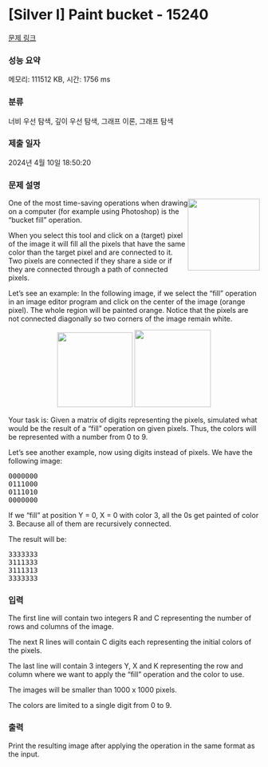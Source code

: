 # [Silver I] Paint bucket - 15240 

[문제 링크](https://www.acmicpc.net/problem/15240) 

### 성능 요약

메모리: 111512 KB, 시간: 1756 ms

### 분류

너비 우선 탐색, 깊이 우선 탐색, 그래프 이론, 그래프 탐색

### 제출 일자

2024년 4월 10일 18:50:20

### 문제 설명

<p dir="ltr"><img alt="" src="https://onlinejudgeimages.s3-ap-northeast-1.amazonaws.com/problem/15240/1.gif" style="float:right; height:144px; width:144px">One of the most time-saving operations when drawing on a computer (for example using Photoshop) is the “bucket fill”  operation.</p>

<p dir="ltr">When you select this tool and click on a (target) pixel of the image it will fill all the pixels that have the same color than the target pixel and are connected to it. Two pixels are connected if they share a side or if they are connected through a path of connected pixels.</p>

<p dir="ltr">Let’s see an example: In the following image, if we select the “fill” operation in an image editor program and click on the center of the image (orange pixel). The whole region will be painted orange. Notice that the pixels are not connected diagonally so two corners of the image remain white.</p>

<p dir="ltr" style="text-align:center"><img alt="" src="https://onlinejudgeimages.s3-ap-northeast-1.amazonaws.com/problem/15240/2.png" style="height:150px; width:151px"> <img alt="" src="https://onlinejudgeimages.s3-ap-northeast-1.amazonaws.com/problem/15240/3.png" style="height:155px; width:153px"></p>

<p dir="ltr">Your task is: Given a matrix of digits representing the pixels, simulated what would be the result of a “fill” operation on given pixels. Thus, the colors will be represented with a number from 0 to 9.</p>

<p dir="ltr">Let’s see another example, now using digits instead of pixels. We have the following image:</p>

<pre>0000000
0111000
0111010
0000000
</pre>

<p dir="ltr">If we “fill” at position Y = 0, X = 0 with color 3, all the 0s get painted of color 3. Because all of them are recursively connected.</p>

<p dir="ltr">The result will be:</p>

<pre>3333333
3111333
3111313
3333333
</pre>

### 입력 

 <p dir="ltr">The first line will contain two integers R and C representing the number of rows and columns of the image.</p>

<p dir="ltr">The next R lines will contain C digits each representing the initial colors of the pixels.</p>

<p dir="ltr">The last line will contain 3 integers Y, X and K representing the row and column where we want to apply the “fill” operation and the color to use.</p>

<p dir="ltr">The images will be smaller than 1000 x 1000 pixels.</p>

<p dir="ltr">The colors are limited to a single digit from 0 to 9.</p>

### 출력 

 <p dir="ltr">Print the resulting image after applying the operation in the same format as the input.</p>

